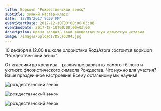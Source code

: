 ```yaml
---
title: Воркшоп "Рождественский венок"
subtitle: зимний мастер-класс
date: '12/08/2017 9:30 PM'
eventStartDate: 2017-12-10T00:00:00+03:00
eventEndDate: 2017-12-10T00:00:00+03:00
description: Время создать свою рождественскую ароматную историю!
image: /images/uploads/DSCF6304.jpg
---
```

10 декабря в 12.00 в школе флористики RozaAzora состоится воркшоп "Рождественский венок". 

От классики до креатива - различные варианты самого тёплого и уютного флористического символа Рождества.  Что нужно для участия? Ваше праздничное настроение! Всему остальному мы научим!

![рождественский венок](/images/uploads/DSCF6304.jpg)

![рождественский венок](/images/uploads/DSCF6292.jpg)

![рождественский венок](/images/uploads/DSCF6324.jpg)


